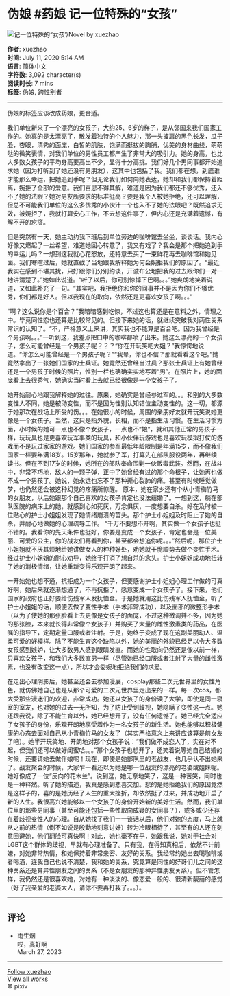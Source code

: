 # 伪娘 #药娘 记一位特殊的“女孩”

![记一位特殊的“女孩”/Novel by xuezhao](https://i.pximg.net/c/600x600/novel-cover-master/img/2022/07/23/00/08/26/ci13303009_880d511541589882d7e664d9c7367f1d_master1200.jpg)

**作者**: xuezhao  
**时间**: July 11, 2020 5:14 AM  
**语言**: 简体中文  
**字符数**: 3,092 character(s)  
**阅读时长**: 7 mins  
**标签**: 伪娘, 跨性别者  

---

伪娘的标签应该改成药娘，更合适。

我们单位新来了一个漂亮的女孩子，大约25、6岁的样子，是从邻国来我们国家工作的。她真的是太漂亮了，散发着独特的个人魅力，那一头披肩的黑色长发，瓜子脸，杏眼，清秀的面庞，白皙的肌肤，饱满而挺拔的胸脯，优美的身材曲线，萌萌哒的微笑表情，对我们单位的男性员工都产生了非常大的吸引力。她的身高，也比大多数女孩子的平均身高要高出不少，显得十分高挑。我们好几个男同事都开始追求她（因为打听到了她还没有男朋友），这其中也包括了我。我们都在想，到底谁才能那么幸运，把她追到手呢？但无论我们如何向她表达，她却和我们都保持着距离，婉拒了全部的爱意。我们百思不得其解，难道是因为我们都还不够优秀，还入不了她的法眼？她对男友所要求的标准挺高？要是我个人被她拒绝，还可以理解，但总不可能我们单位的这么多优秀的小伙汁一个也入不了她的法眼吧？既然追求无效，被婉拒了，我就打算安心工作，不去想这件事了，但内心还是充满着遗憾，有解不开的疙瘩。

但是突然有一天，她主动约我下班后到单位旁边的咖啡馆去坐坐，谈谈话。我内心好像又燃起了一丝希望，难道她回心转意了，我又有戏了？我会是那个把她追到手的幸运儿吗？一想到这我就心花怒放，还特意去买了一束鲜花再去咖啡馆和她见面。我们寒暄过后，她就直截了当地跟我解释她为何会婉拒我们的原因了。“最近我实在感到不堪其扰，只好跟你们分别约谈，开诚布公地把我的过去跟你们一对一地讲清楚了。”她如此说道。“听了以后，你可别惊掉下巴啊。。。”她爽朗地笑着说道，又如此补充了一句。“其实吧，我拒绝你和你的同事并不是因为你们不够优秀，你们都是好人。但以我现在的取向，依然还是更喜欢女孩子啊。。。” 

“啊？这么说你是个百合？”我暗暗感到吃惊，不过这也算还是在意料之外，情理之中。毕竟同性恋也还算是比较常见的。但接下来她的话，就继续突破我对两性关系常识的认知了。“不，严格意义上来讲，其实我也不能算是百合吧。因为我曾经是个男孩啊。。。”一听到这，我差点把口中的咖啡都喷了出来。她这么漂亮的一个女孩子，怎么可能曾经是一个男孩子呢？？？“你在开玩笑吧大姐？”我惊愕地说道。“你怎么可能曾经是一个男孩子呢？”“我晕，你也不信？那就看看这个吧。”她竟然拿出了一张她们国家的士兵证。她竟然还曾经当过兵？那张士兵证上有她曾经还是一个男孩子时候的照片，性别一栏也确确实实地写着“男”。在照片上，她的面庞看上去很秀气，她确实当时看上去就已经很像是一个女孩子了。

她开始耐心地跟我解释她的过往。原来，她确实是曾经参过军的。。。和别的大多数变性人不同，她是被动变性，而不是因为性别认知错位主动变性的。这一切，都源于她那次在战场上所受的伤。。。在她很小的时候，周围的亲朋好友就开玩笑说她更像是一个女孩子。当然，这只是指外貌，长相，而不是指生活习惯。在生活习惯方面，小时候的她可一点也不像个女孩子，一点也不“娘”，就和其他正常的男孩子一样，玩玩具也是更喜欢玩军事类的玩具，和小伙伴玩游戏也是喜欢玩模拟打仗的游戏而不是玩过家家的游戏。她们国家的参军最低年龄限制是年满15岁，而不像我们国家一样要年满18岁。15岁那年，她就参了军，打算先在部队服役两年，再继续读书。但在不到17岁的时候，她所在的部队奉命围剿一伙贩毒武装。然而，在战斗中，非常不巧地，敌人的一颗子弹，正中了她曾经有过的那个命根子，让她再也做不成一个男孩了。她说，她永远也忘不了那种撕心裂肺的痛。甚至有时候睡觉做梦，也仍然还会被这种幻觉的疼痛所惊醒。 原本，她在家乡还有个从小青梅竹马的女朋友，以后她跟那个自己喜欢的女孩子肯定也没法结婚了。一想到这，躺在部队医院的病床上的她，就感到心如死灰，万念俱灰，一度想要自杀。好在及时被一位贴心的护士小姐姐发现了她情绪崩溃的苗头。那个护士小姐姐及时阻止了她的自杀，并耐心地做她的心理疏导工作。 “千万不要想不开啊，其实做一个女孩子也挺不错的。我看你的先天条件也挺好，你要是变成一个女孩子，肯定也会是一位美丽、可爱的公主，你的战友们再看到你，甚至都会想追你呢。。。”然后呢，那位护士小姐姐就不厌其烦地给她讲做女人的种种好处，劝她就干脆顺势去做个变性手术。经过护士小姐姐的耐心劝导，她终于打消了想自杀的念头。护士小姐姐成功地扭转了她的消极情绪，让她重新变得乐观开朗了起来。

一开始她也想不通，抗拒成为一个女孩子，但要感谢护士小姐姐心理工作做的可真好啊，她后来就逐渐想通了，不再抗拒了，愿意变成一个女孩子了。接下来，他们国家的政府也正好要给伤残军人发抚恤金。于是她就用这比伤残军人抚恤金，听了护士小姐姐的话，顺便去做了变性手术（手术非常成功），以及面部的微整形手术（以为了使她的那张脸看上去更像是女孩子的面庞，不过这种微调并不多，因为她的那张脸，本来就长得非常像个女孩子）并购买了大量的雌性激素类的药品，在医嘱的指导下，定期定量口服或者注射。于是，她终于变成了现在这副美丽动人、温柔可爱的好模样。除了不能生育这个缺陷以外，她的美丽的外貌已经足以令大多数女孩感到嫉妒，让大多数男人感到眼睛发直。而她的性取向仍然还是像以前一样，只喜欢女孩子，和我们大多数直男一样（尽管她已经口服或者注射了大量的雌性激素，也没有改变这一点），所以才会委婉地拒绝我们的求爱。

在走出心理阴影后，她甚至还会去参加漫展，cosplay那些二次元世界里的女性角色，就仿佛她自己也是从那个可爱的二次元世界里走出来的一样。每一次cos，都大受那些漫迷们的欢迎，非常成功。她还以女孩子的身份读了大学，即使是同一寝室的室友，也对她的过去一无所知，为了防止受到歧视，她隐瞒了变性这一点。她还跟我说，除了不能生育以外，她已经想开了，没有任何遗憾了。她已经完全适应了女孩子的身份，乐观开朗地享受着作为一名女孩子的新生活。她也能够以积极健康的心态去面对自己从小青梅竹马的女友了（其实严格意义上来讲应该算是前女友了吧）。她半开玩笑地、开朗地对那个女孩子说：“我们做不成恋人了，实在对不起，但我们还可以做好闺蜜哈。。。”那个女孩子也想开了，还笑着说等她自己结婚的时候，还要请她去做伴娘呢！现在，即使是她部队里的老战友，也几乎认不出她来了。战友聚会的时候，大家乍一看还以为她是哪一位战友的漂亮的老婆或姐妹呢。她好像成了一位“反向的花木兰”。说到这，她无奈地笑了，这是一种苦笑，同时也是一种释然。听了她的描述，我真是感到悲喜交加。悲的是她拒绝我们的原因竟然是这样子的，喜的是她历经了人生的重大挫折，却依然挺了过来，并成功地开启了新的人生。我很高兴她能够以一个女孩子的身份开始新的美好生活。然而，我们单位里的那些男同事（甚至可能还包括一些性取向成疑的女同事？），或多或少还存在着歧视变性人的心理。自从她找了我们一一谈话以后，他们对她的态度，马上就从之前的热情（倒不如说是殷勤地刻意讨好）转为冷眼相待了，甚至有的人还在刻意回避她，他们翻脸可真快啊！对此，她也毫不在乎，她跟我说，她对于社会对LGBT这个群体的歧视，早就有心理准备了。只有我，在得知真相后，依然不计前嫌，对她非常热情，和她保持着非常亲密、友好的关系。我经常约她出去喝咖啡或者喝酒，连我自己也说不清楚，我和她的关系，究竟算是同性的好哥们儿之间的这种关系还是算异性朋友之间的关系（不是女朋友的那种异性朋友关系）。但不管怎样，我仍然还是很喜欢她，对她有一种淡淡的、像恋爱一般的、很清新靓丽的感觉（好了我亲爱的老婆大人，请你不要再打我了。。。）。

---

## 评论

- 雨生烟  
  哎，真好啊  
  March 27, 2023  

---

[Follow xuezhao](https://www.pixiv.net/en/users/9939062)  
[View all works](https://www.pixiv.net/en/users/9939062/novels)  
© pixiv